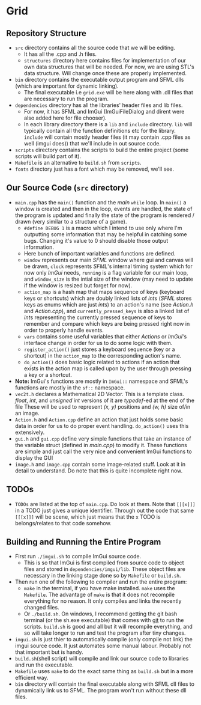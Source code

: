 # Grid

## Repository Structure
- `src` directory contains all the source code that we will be editing.
    * It has all the .cpp and .h files.
    * `structures` directory here contains files for implementation of our own data structures that will be needed. For now, we are using STL's data structure. Will change once these are properly implemented.
- `bin` directory contains the executable output program and SFML dlls (which are important for dynamic linking).
    * The final executable i.e `grid.exe` will be here along with .dll files that are necessary to run the program.
- `dependencies` directory has all the libraries' header files and lib files.
    * For now, it has SFML and ImGui (ImGuiFileDialog and dirent were also added here for file chooser).
    * In each library directory there is a `lib` and `include` directory. `lib` will typically contain all the function definitions etc for the library. `include` will contain mostly header files (it may contain .cpp files as well (imgui does)) that we'll include in out source code.
- `scripts` directory contains the scripts to build the entire project (some scripts will build part of it).
- `Makefile` is an alternative to `build.sh` from `scripts`.
- `fonts` directory just has a font which may be removed, we'll see.

## Our Source Code (`src` directory)
- `main.cpp` has the `main()` function and the *main* `while` loop. In `main()` a window is created and then in the loop, events are handled, the state of the program is updated and finally the state of the program is rendered / drawn (very similar to a structure of a game).
    - `#define DEBUG 1` is a macro which I intend to use only where I'm outputting some information that may be helpful in catching some bugs. Changing it's value to 0 should disable those output information.
    - Here bunch of important variables and functions are defined.
    - `window` represents our main *SFML* window where gui and canvas will be drawn, `clock` represents *SFML*'s internal timing system which for now only *ImGui* needs, `running` is a flag variable for our main loop, and `window_size` is the intial size of the window (may need to update if the window is resized but forget for now).
    - `action_map` is a hash map that maps sequence of keys (keyboard keys or shortcuts) which are doubly linked lists of *int*s (*SFML* stores keys as enums which are just *int*s) to an action's name (see *Action.h* and *Action.cpp*), and `currently_pressed_keys` is also a linked list of *int*s representing the currently pressed sequence of keys to remember and compare which keys are being pressed right now in order to properly handle events.
    - `vars` contains some useful variables that either *Actions* or *ImGui*'s interface change in order for us to do some logic with them.
    - `register_action()` just stores a keyboard sequence (key or a shortcut) in the `action_map` to the corresponding action's name.
    - `do_action()` does basic logic related to actions if an action that exists in the action map is called upon by the user through pressing a key or a shortcut.
- **Note:** ImGui's functions are mostly in `ImGui::` namespace and SFML's functions are mostly in the `sf::` namespace.
- `vec2t.h` declares a Mathematical 2D Vector. This is a template class. *float*, *int*, and *unsigned int* versions of it are *typedef*-ed at the end of the file These will be used to represent *(x, y)* positions and *(w, h)* size of/in an image.
- `Action.h` and `Action.cpp` define an action that just holds some basic data in order for us to do proper event handling. `do_action()` uses this extensively.
- `gui.h` and `gui.cpp` define very simple functions that take an instance of the variable struct (defined in *main.cpp*) to modify it. These functions are simple and just call the very nice and convenient ImGui functions to display the GUI
- `image.h` and `image.cpp` contain some image-related stuff. Look at it in detail to understand. Do note that this is quite incomplete right now.

## TODOs
- `TODOs` are listed at the top of `main.cpp`. Do look at them. Note that `[[[x]]]` in a TODO just gives a unique identifier. Through out the code that same `[[[x]]]` will be scene, which just means that the `x` TODO is belongs/relates to that code somehow.

## Building and Running the Entire Program
- First run `./imgui.sh` to compile ImGui source code.
    * This is so that ImGui is first compiled from source code to object files and stored in `dependencies/imgui/lib`. These object files are necessary in the linking stage done so by `Makefile` or `build.sh`.
- Then run one of the following to compiler and run the entire program:
    * `make` in the terminal, if you have make installed. `make` uses the `Makefile`. The advantage of `make` is that it does not recompile everything for no reason. It only compiles and links the recently changed files.
    * Or `./build.sh`. On windows, I recommend getting the git bash terminal (or the sh.exe executable) that comes with [git](https://git-scm.com/) to run the scripts. `build.sh` is good and all but it will recompile everything, and so will take longer to run and test the program after tiny changes.
- `imgui.sh` is just thier to automatically compile (only compile not link) the imgui source code. It just automates some manual labour. Probably not that important but is handy.
- `build.sh`(shell script) will compile and link our source code to libraries and run the executable.
- `Makefile` uses `make` to do the exact same thing as `build.sh` but in a more efficient way.
- `bin` directory will contain the final executable along with SFML dll files to dynamically link us to SFML. The program won't run without these dll files.